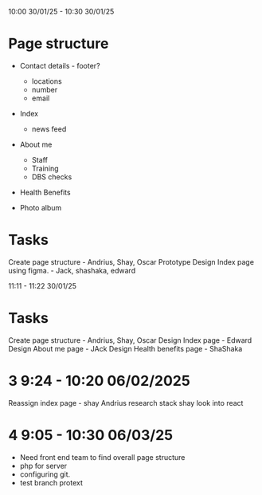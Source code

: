 10:00 30/01/25 - 10:30 30/01/25

# Page structure
- Contact details - footer?
    - locations 
    - number
    - email

- Index
    - news feed

- About me
    - Staff
    - Training
    - DBS checks

- Health Benefits

- Photo album 

# Tasks
Create page structure - Andrius, Shay, Oscar
Prototype Design Index page using figma. - Jack, shashaka, edward




11:11 - 11:22 30/01/25 

# Tasks
Create page structure - Andrius, Shay, Oscar
Design Index page  - Edward
Design About me page - JAck
Design Health benefits page - ShaShaka


# 3 9:24 - 10:20 06/02/2025
Reassign index page - shay
Andrius research stack
shay look into react 

# 4 9:05 - 10:30 06/03/25
- Need front end team to find overall page structure
- php for server
- configuring git.
- test branch protext